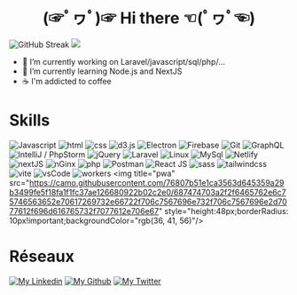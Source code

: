 
<center> <h1> (☞ﾟヮﾟ)☞         Hi there         ☜(ﾟヮﾟ☜)</h1> </center>

![GitHub Streak](https://streak-stats.demolab.com?user=ppoupardin&theme=react&hide_border=false&border_radius=5&locale=fr&ring=EBC92D&mode=daily)
<img src="https://github-readme-stats.vercel.app/api/top-langs/?username=ppoupardin&count_private=true&show_icons=true&layout=compact&theme=react&hide_progress=true"/>


- 🔭 I’m currently working on Laravel/javascript/sql/php/...
- 🌱 I’m currently learning Node.js and NextJS
- ☕ I'm addicted to coffee

# Skills
<img title="Javascript" src="https://skillicons.dev/icons?i=js"/>  <img title="html" src="https://skillicons.dev/icons?i=html"/>  <img title="css" src="https://skillicons.dev/icons?i=css"/>  <img title="d3.js" src="https://skillicons.dev/icons?i=d3"/>  <img title="Electron" src="https://skillicons.dev/icons?i=electron"/>  <img title="Firebase" src="https://skillicons.dev/icons?i=firebase"/>  <img title="Git" src="https://skillicons.dev/icons?i=git"/>  <img title="GraphQL" src="https://skillicons.dev/icons?i=graphql"/>  <img title="IntelliJ / PhpStorm" src="https://skillicons.dev/icons?i=idea"/>  <img title="jQuery" src="https://skillicons.dev/icons?i=jquery"/>  <img title="Laravel" src="https://skillicons.dev/icons?i=laravel"/>  <img title="Linux" src="https://skillicons.dev/icons?i=linux"/>  <img title="MySql" src="https://skillicons.dev/icons?i=mysql"/>  <img title="Netlify" src="https://skillicons.dev/icons?i=netlify"/>  <img title="nextJS" src="https://skillicons.dev/icons?i=nextjs"/>  <img title="nGinx" src="https://skillicons.dev/icons?i=nginx"/>  <img title="php" src="https://skillicons.dev/icons?i=php"/>  <img title="Postman" src="https://skillicons.dev/icons?i=postman"/>  <img title="React JS" src="https://skillicons.dev/icons?i=react"/>  <img title="sass" src="https://skillicons.dev/icons?i=sass"/>  <img title="tailwindcss" src="https://skillicons.dev/icons?i=tailwind"/>  <img title="vite" src="https://skillicons.dev/icons?i=vite"/>  <img title="vsCode" src="https://skillicons.dev/icons?i=vscode"/>  <img title="workers" src="https://skillicons.dev/icons?i=workers"/> <img title="pwa" src="https://camo.githubusercontent.com/76807b51e1ca3563d645359a29b3499fe5f18fa1f1fc37ae126680922b02c2e0/687474703a2f2f6465762e6c75746563652e70617269732e66722f706c7567696e732f706c7567696e2d7077612f696d616765732f7077612e706e67" style="height:48px;borderRadius: 10px!important;backgroundColor="rgb(36, 41, 56)"/>

# Réseaux
[![My Linkedin](https://skillicons.dev/icons?i=linkedin)](https://www.linkedin.com/in/pierre-emmanuel-poupardin-603b07137/)
[![My Github](https://skillicons.dev/icons?i=github)](https://github.com/ppoupardin)
[![My Twitter](https://skillicons.dev/icons?i=twitter)](https://twitter.com/PepPeeuh)
